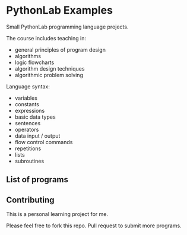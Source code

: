 # PythonLab Examples

Small PythonLab programming language projects. 

The course includes teaching in: 

* general principles of program design
* algorithms
* logic flowcharts
* algorithm design techniques
* algorithmic problem solving

Language syntax:

* variables
* constants
* expressions
* basic data types
* sentences
* operators
* data input / output
* flow control commands
* repetitions
* lists
* subroutines

## List of programs



## Contributing

This is a personal learning project for me.

Please feel free to fork this repo. Pull request to submit more programs.